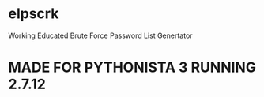 # elpscrk
Working Educated Brute Force Password List Genertator
# MADE FOR PYTHONISTA 3 RUNNING 2.7.12
